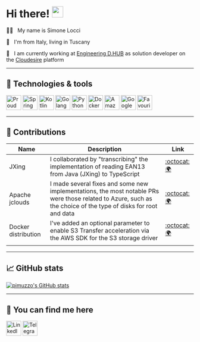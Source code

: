 # Hi there! <img src="https://raw.githubusercontent.com/MartinHeinz/MartinHeinz/master/wave.gif" height="30px">

👨‍💻 &nbsp; My name is Simone Locci

📌 &nbsp; I'm from Italy, living in Tuscany

💼 &nbsp; I am currently working at [Engineering D.HUB](https://eng.it/dhub) as solution developer on the [Cloudesire](https://www.cloudesire.com/) platform

<hr>

## 🧰 Technologies & tools
<img src="https://cdn.worldvectorlogo.com/logos/debian-2.svg" height="40px" title="Proud Debian user"> <img src="https://cdn.worldvectorlogo.com/logos/spring-3.svg" height="40px" title="Spring Boot"> 
<img src="https://cdn.worldvectorlogo.com/logos/kotlin-1.svg" height="40px" title="Kotlin"> <img src="https://cdn.worldvectorlogo.com/logos/gopher.svg" height="40px" title="Golang">
<img src="https://cdn.worldvectorlogo.com/logos/python-5.svg" height="40px" title="Python"> <img src="https://cdn.worldvectorlogo.com/logos/docker.svg" height="40px" title="Docker">
<img src="https://cdn.worldvectorlogo.com/logos/amazon-web-services-2.svg" height="40px" title="Amazon Web Services"> <img src="https://cdn.worldvectorlogo.com/logos/google-cloud-1.svg" height="40px" title="Google Cloud Platform">
<img src="https://cdn.worldvectorlogo.com/logos/intellij-idea-1.svg" height="40px" title="Favourite IDE">


<hr>

<!--
## 🚀 Projects

TODO

<hr>
-->

## 🤝 Contributions

| Name | Description | Link |
| --- | --- | --- |
| JXing | I collaborated by "transcribing" the implementation of reading EAN13 from Java (JXing) to TypeScript | [:octocat:](https://github.com/zxing-js/library) [:earth_africa:](https://zxing-js.github.io/library/) |
| Apache jclouds | I made several fixes and some new implementations, the most notable PRs were those related to Azure, such as the choice of the type of disks for root and data | [:octocat:](https://github.com/apache/jclouds) [:earth_africa:](http://jclouds.apache.org/) |
| Docker distribution | I've added an optional parameter to enable S3 Transfer acceleration via the AWS SDK for the S3 storage driver | [:octocat:](https://github.com/distribution/distribution) [:earth_africa:](https://www.docker.com/) |
| | | <img width="80"> |


<hr>

## 📈 GitHub stats

<!--
[![Top Langs](https://github-readme-stats.vercel.app/api/top-langs/?username=pimuzzo&theme=radical)](https://github.com/anuraghazra/github-readme-stats)
-->

[![pimuzzo's GitHub stats](https://github-readme-stats.vercel.app/api?username=pimuzzo&show_icons=true&count_private=true)](https://github.com/anuraghazra/github-readme-stats)

<hr>

## 💌 You can find me here
<a href="https://www.linkedin.com/in/simone-locci/"><img src="https://cdn.worldvectorlogo.com/logos/linkedin-icon-2.svg" height="40px" title="LinkedIn"></a>
<a href="https://t.me/pimuzzo"><img src="https://cdn.worldvectorlogo.com/logos/telegram-1.svg" height="40px" title="Telegram"></a>


